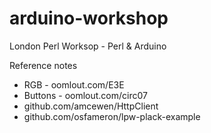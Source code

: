arduino-workshop
================

London Perl Worksop - Perl &amp; Arduino 

Reference notes 

*  RGB - oomlout.com/E3E
*  Buttons - oomlout.com/circ07
*  github.com/amcewen/HttpClient
*  github.com/osfameron/lpw-plack-example 
